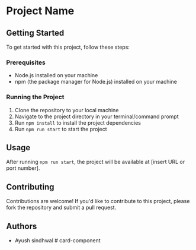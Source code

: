 # Project Name

## Getting Started

To get started with this project, follow these steps:

### Prerequisites

- Node.js installed on your machine
- npm (the package manager for Node.js) installed on your machine

### Running the Project

1. Clone the repository to your local machine
2. Navigate to the project directory in your terminal/command prompt
3. Run `npm install` to install the project dependencies
4. Run `npm run start` to start the project

## Usage

After running `npm run start`, the project will be available at [insert URL or port number].

## Contributing

Contributions are welcome! If you'd like to contribute to this project, please fork the repository and submit a pull request.

## Authors

- Ayush sindhwal
#   c a r d - c o m p o n e n t  
 